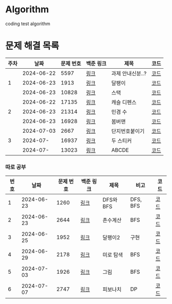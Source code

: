 # Algorithm

coding test algorithm

# 문제 해결 목록

<table>
  <thead>
    <tr>
        <th>주차</th>
        <th>날짜</th>
        <th>문제 번호</th>
        <th>백준 링크</th>
        <th>제목</th>
        <th>코드</th>
    </tr>
  </thead>
  <tbody>
    <tr>
        <td rowspan="3">1</td>
        <td >2024-06-22</td>
        <td>5597</td>
        <td><a href="https://www.acmicpc.net/problem/5597">링크</a></td>
        <td>과제 안내신분..?</td>
        <td><a href="https://github.com/yzooop/Algorithm/blob/main/code/BOJ5597.py">코드</a></td>
    </tr>
    <tr>
        <td >2024-06-23</td>    
        <td>1913</td>
        <td><a href="https://www.acmicpc.net/problem/1913">링크</a></td>
        <td>달팽이</td>
        <td><a href="https://github.com/yzooop/Algorithm/blob/main/code/BOJ1913.py">코드</a></td>
    </tr>
    <tr>
        <td >2024-06-23</td>    
        <td>10828</td>
        <td><a href="https://www.acmicpc.net/problem/10828">링크</a></td>
        <td>스택</td>
        <td><a href="https://github.com/yzooop/Algorithm/blob/main/code/BOJ10828.py">코드</a></td>
    </tr>
    <tr>
        <td rowspan="3">2</td>
        <td >2024-06-22</td>
        <td>17135</td>
        <td><a href="https://www.acmicpc.net/problem/17135">링크</a></td>
        <td>캐슬 디펜스</td>
        <td><a href="https://github.com/kangyuseok/kakao_algorithm_study/blob/main/veronica/BOJ_17135.py">코드</a></td>
    </tr>
    <tr>
        <td >2024-06-23</td>    
        <td>21314</td>
        <td><a href="https://www.acmicpc.net/problem/21314">링크</a></td>
        <td>민겸 수</td>
        <td><a href="https://github.com/kangyuseok/kakao_algorithm_study/blob/main/veronica/BOJ_21314.py">코드</a></td>
    </tr>
    <tr>
        <td >2024-06-23</td>    
        <td>16928</td>
        <td><a href="https://www.acmicpc.net/problem/16928">링크</a></td>
        <td>봄버맨</td>
        <td><a href="https://github.com/kangyuseok/kakao_algorithm_study/blob/main/veronica/BOJ_16928.py">코드</a></td>
    </tr>
    <tr>
        <td rowspan="3">3</td>
        <td >2024-07-03</td>
        <td>2667</td>
        <td><a href="https://www.acmicpc.net/problem/2667">링크</a></td>
        <td>단지번호붙이기</td>
        <td><a href="https://github.com/kangyuseok/kakao_algorithm_study/blob/main/veronica/BOJ_2667.py">코드</a></td>
    </tr>
    <tr>
        <td >2024-07-</td>    
        <td>16937</td>
        <td><a href="https://www.acmicpc.net/problem/16937">링크</a></td>
        <td>두 스티커</td>
        <td><a href="https://github.com/kangyuseok/kakao_algorithm_study/blob/main/veronica/BOJ_16937.py">코드</a></td>
    </tr>
    <tr>
        <td >2024-07-</td>    
        <td>13023</td>
        <td><a href="https://www.acmicpc.net/problem/13023">링크</a></td>
        <td>ABCDE</td>
        <td><a href="https://github.com/kangyuseok/kakao_algorithm_study/blob/main/veronica/BOJ_13023.py">코드</a></td>
    </tr>
  </tbody>
</table>

### 따로 공부
<table>
  <thead>
    <tr>
        <th>번호</th>
        <th>날짜</th>
        <th>문제 번호</th>
        <th>백준 링크</th>
        <th>제목</th>
        <th>비고</th>
        <th>코드</th>
    </tr>
  </thead>
  <tbody>
    <tr>
        <td>1</td>
        <td>2024-06-23</td>
        <td>1260</td>
        <td><a href="https://www.acmicpc.net/problem/1260">링크</a></td>
        <td>DFS와 BFS</td>
        <td>DFS, BFS</td>
        <td><a href="https://github.com/yzooop/Algorithm/blob/main/code/BOJ1260.py">코드</a></td>
    </tr>
    <tr>
        <td>2</td>
        <td>2024-06-23</td>
        <td>2644</td>
        <td><a href="https://www.acmicpc.net/problem/2644">링크</a></td>
        <td>촌수계산</td>
        <td>BFS</td>
        <td><a href="https://github.com/yzooop/Algorithm/blob/main/code/BOJ2644.py">코드</a></td>
    </tr>
    <tr>
        <td>3</td>
        <td>2024-06-25</td>
        <td>1952</td>
        <td><a href="https://www.acmicpc.net/problem/1952">링크</a></td>
        <td>달팽이2</td>
        <td>구현</td>
        <td><a href="https://github.com/yzooop/Algorithm/blob/main/code/BOJ1952.py">코드</a></td>
    </tr>
    <tr>
        <td>4</td>
        <td>2024-06-29</td>
        <td>2178</td>
        <td><a href="https://www.acmicpc.net/problem/2178">링크</a></td>
        <td>미로 탐색</td>
        <td>BFS</td>
        <td><a href="https://github.com/yzooop/Algorithm/blob/main/code/BOJ2178.py">코드</a></td>
    </tr>
    <tr>
        <td>5</td>
        <td>2024-07-03</td>
        <td>1926</td>
        <td><a href="https://www.acmicpc.net/problem/1926">링크</a></td>
        <td>그림</td>
        <td>BFS</td>
        <td><a href="https://github.com/yzooop/Algorithm/blob/main/code/BOJ1926.py">코드</a></td>
    </tr>
    <tr>
        <td>6</td>
        <td>2024-07-07</td>
        <td>2747</td>
        <td><a href="https://www.acmicpc.net/problem/2747">링크</a></td>
        <td>피보나치</td>
        <td>DP</td>
        <td><a href="https://github.com/yzooop/Algorithm/blob/main/code/BOJ2747.py">코드</a></td>
    </tr>
  </tbody>
</table>